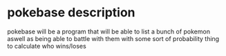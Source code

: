 # pokebase description
pokebase will be a program that will be able to list a bunch of pokemon aswell as being able to battle with them with some sort of probability thing to calculate who wins/loses
